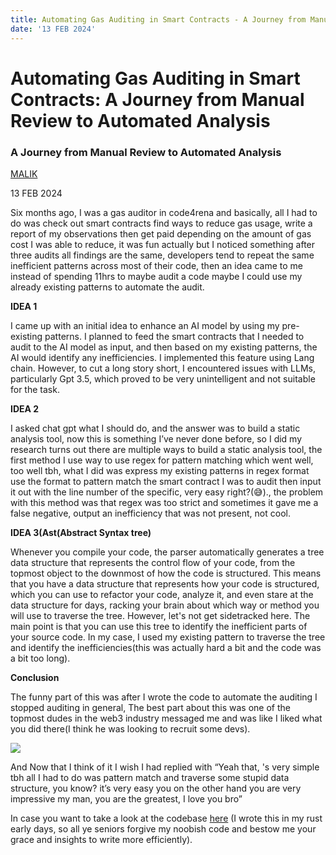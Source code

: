 ```yaml
---
title: Automating Gas Auditing in Smart Contracts - A Journey from Manual Review to Automated Analysis
date: '13 FEB 2024'
---
```


# Automating Gas Auditing in Smart Contracts: A Journey from Manual Review to Automated Analysis

###  A Journey from Manual Review to Automated Analysis

[MALIK](https://substack.com/profile/101132224-malik)

13 FEB 2024


Six months ago, I was a gas auditor in code4rena and basically, all I had to do was check out smart contracts find ways to reduce gas usage, write a report of my observations then get paid depending on the amount of gas cost I was able to reduce, it was fun actually but I noticed something after three audits all findings are the same, developers tend to repeat the same inefficient patterns across most of their code, then an idea came to me instead of spending 11hrs to maybe audit a code maybe I could use my already existing patterns to automate the audit.

**IDEA 1**

I came up with an initial idea to enhance an AI model by using my pre-existing patterns. I planned to feed the smart contracts that I needed to audit to the AI model as input, and then based on my existing patterns, the AI would identify any inefficiencies. I implemented this feature using Lang chain. However, to cut a long story short, I encountered issues with LLMs, particularly Gpt 3.5, which proved to be very unintelligent and not suitable for the task.

**IDEA 2**

I asked chat gpt what I should do, and the answer was to build a static analysis tool, now this is something I’ve never done before, so I did my research turns out there are multiple ways to build a static analysis tool, the first method I use way to use regex for pattern matching which went well, too well tbh, what I did was express my existing patterns in regex format use the format to pattern match the smart contract I was to audit then input it out with the line number of the specific, very easy right?(😅)., the problem with this method was that regex was too strict and sometimes it gave me a false negative, output an inefficiency that was not present, not cool.

**IDEA 3(Ast(Abstract Syntax tree)**

Whenever you compile your code, the parser automatically generates a tree data structure that represents the control flow of your code, from the topmost object to the downmost of how the code is structured. This means that you have a data structure that represents how your code is structured, which you can use to refactor your code, analyze it, and even stare at the data structure for days, racking your brain about which way or method you will use to traverse the tree. However, let's not get sidetracked here. The main point is that you can use this tree to identify the inefficient parts of your source code. In my case, I used my existing pattern to traverse the tree and identify the inefficiencies(this was actually hard a bit and the code was a bit too long).

**Conclusion**

The funny part of this was after I wrote the code to automate the auditing I stopped auditing in general, The best part about this was one of the topmost dudes in the web3 industry messaged me and was like I liked what you did there(I think he was looking to recruit some devs).

[](https://substackcdn.com/image/fetch/f_auto,q_auto:good,fl_progressive:steep/https%3A%2F%2Fsubstack-post-media.s3.amazonaws.com%2Fpublic%2Fimages%2F5ddb2a27-2eed-4fb9-8f0d-cabcb6c36672_1158x612.png)

![](https://substackcdn.com/image/fetch/w_1456,c_limit,f_auto,q_auto:good,fl_progressive:steep/https%3A%2F%2Fsubstack-post-media.s3.amazonaws.com%2Fpublic%2Fimages%2F5ddb2a27-2eed-4fb9-8f0d-cabcb6c36672_1158x612.png)

And Now that I think of it I wish I had replied with “Yeah that, 's very simple tbh all I had to do was pattern match and traverse some stupid data structure, you know? it’s very easy you on the other hand you are very impressive my man, you are the greatest, I love you bro”

In case you want to take a look at the codebase [here](https://github.com/malik672/gas-analyzer) (I wrote this in my rust early days, so all ye seniors forgive my noobish code and bestow me your grace and insights to write more efficiently).